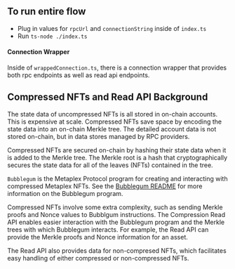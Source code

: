 ## To run entire flow
- Plug in values for `rpcUrl` and `connectionString` inside of `index.ts`
- Run `ts-node ./index.ts` 

#### Connection Wrapper
Inside of `wrappedConnection.ts`, there is a connection wrapper that provides both rpc endpoints as well as read api endpoints.

## Compressed NFTs and Read API Background

The state data of uncompressed NFTs is all stored in on-chain accounts.  This is expensive at scale.  Compressed NFTs save space by encoding the state data into an on-chain Merkle tree.  The detailed account data is not stored on-chain, but in data stores managed by RPC providers.

Compressed NFTs are secured on-chain by hashing their state data when it is added to the Merkle tree.  The Merkle root is a hash that cryptographically secures the state data for all of the leaves (NFTs) contained in the tree.

`Bubblegum` is the Metaplex Protocol program for creating and interacting with compressed Metaplex NFTs.  See the [Bubblegum README](https://github.com/metaplex-foundation/metaplex-program-library/blob/master/bubblegum/program/README.md) for more information on the Bubblegum program.

Compressed NFTs involve some extra complexity, such as sending Merkle proofs and Nonce values to Bubblgum instructions.  The Compression Read API enables easier interaction with the Bubblegum program and the Merkle trees with which Bubblegum interacts.  For example, the Read API can provide the Merkle proofs and Nonce information for an asset.

The Read API also provides data for non-compresed NFTs, which facilitates easy handling of either compressed or non-compressed NFTs.
